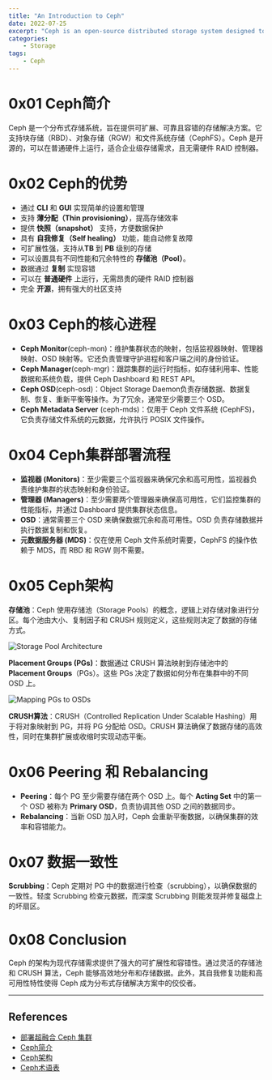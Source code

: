 ```yaml
---
title: "An Introduction to Ceph"
date: 2022-07-25
excerpt: "Ceph is an open-source distributed storage system designed to provide highly scalable and reliable storage solutions."
categories: 
    - Storage
tags: 
    - Ceph
---
```




# 0x01 Ceph简介

Ceph 是一个分布式存储系统，旨在提供可扩展、可靠且容错的存储解决方案。它支持块存储（RBD）、对象存储（RGW）和文件系统存储（CephFS）。Ceph 是开源的，可以在普通硬件上运行，适合企业级存储需求，且无需硬件 RAID 控制器。

# 0x02 Ceph的优势

- 通过 **CLI** 和 **GUI** 实现简单的设置和管理
- 支持 **薄分配（Thin provisioning）**，提高存储效率
- 提供 **快照（snapshot）** 支持，方便数据保护
- 具有 **自我修复（Self healing）** 功能，能自动修复故障
- 可扩展性强，支持从**TB** 到 **PB** 级别的存储
- 可以设置具有不同性能和冗余特性的 **存储池（Pool）**。
- 数据通过 **复制** 实现容错
- 可以在 **普通硬件** 上运行，无需昂贵的硬件 RAID 控制器
- 完全 **开源**，拥有强大的社区支持

# 0x03 Ceph的核心进程

- **Ceph Monitor**(ceph-mon)：维护集群状态的映射，包括监视器映射、管理器映射、OSD 映射等。它还负责管理守护进程和客户端之间的身份验证。
- **Ceph Manager**(ceph-mgr)：跟踪集群的运行时指标，如存储利用率、性能数据和系统负载，提供 Ceph Dashboard 和 REST API。
- **Ceph OSD**(ceph-osd)：Object Storage Daemon负责存储数据、数据复制、恢复、重新平衡等操作。为了冗余，通常至少需要三个 OSD。
- **Ceph Metadata Server** (ceph-mds)：仅用于 Ceph 文件系统 (CephFS)，它负责存储文件系统的元数据，允许执行 POSIX 文件操作。

# 0x04 Ceph集群部署流程

- **监视器 (Monitors)**：至少需要三个监视器来确保冗余和高可用性，监视器负责维护集群的状态映射和身份验证。
- **管理器 (Managers)**：至少需要两个管理器来确保高可用性，它们监控集群的性能指标，并通过 Dashboard 提供集群状态信息。
- **OSD**：通常需要三个 OSD 来确保数据冗余和高可用性。OSD 负责存储数据并执行数据复制和恢复。
- **元数据服务器 (MDS)**：仅在使用 Ceph 文件系统时需要，CephFS 的操作依赖于 MDS，而 RBD 和 RGW 则不需要。

# 0x05 Ceph架构

**存储池**：Ceph 使用存储池（Storage Pools）的概念，逻辑上对存储对象进行分区。每个池由大小、复制因子和 CRUSH 规则定义，这些规则决定了数据的存储方式。

![Storage Pool Architecture](https://docs.ceph.com/en/octopus/_images/6bd81b732befb17e664371189141fdf2c18e032d2c0f87b2a29f8fb78f895f78.png)

**Placement Groups (PGs)**：数据通过 CRUSH 算法映射到存储池中的 **Placement Groups**（PGs）。这些 PGs 决定了数据如何分布在集群中的不同 OSD 上。

  ![Mapping PGs to OSDs](https://docs.ceph.com/en/octopus/_images/f592d64bd19e67476c118c14caf9d4e3df61607d25670d5b3e83b45d2f29db99.png)

**CRUSH算法**：CRUSH（Controlled Replication Under Scalable Hashing）用于将对象映射到 PG，并将 PG 分配给 OSD。CRUSH 算法确保了数据存储的高效性，同时在集群扩展或收缩时实现动态平衡。

# 0x06 Peering 和 Rebalancing

  - **Peering**：每个 PG 至少需要存储在两个 OSD 上。每个 **Acting Set** 中的第一个 OSD 被称为 **Primary OSD**，负责协调其他 OSD 之间的数据同步。
  - **Rebalancing**：当新 OSD 加入时，Ceph 会重新平衡数据，以确保集群的效率和容错能力。

# 0x07 数据一致性

**Scrubbing**：Ceph 定期对 PG 中的数据进行检查（scrubbing），以确保数据的一致性。轻度 Scrubbing 检查元数据，而深度 Scrubbing 则能发现并修复磁盘上的坏扇区。

# 0x08 Conclusion

Ceph 的架构为现代存储需求提供了强大的可扩展性和容错性。通过灵活的存储池和 CRUSH 算法，Ceph 能够高效地分布和存储数据。此外，其自我修复功能和高可用性特性使得 Ceph 成为分布式存储解决方案中的佼佼者。

------

## References

  - [部署超融合 Ceph 集群](https://pve.proxmox.com/wiki/Deploy_Hyper-Converged_Ceph_Cluster)
  - [Ceph简介](https://docs.ceph.com/en/octopus/start/intro/)
  - [Ceph架构](https://docs.ceph.com/en/octopus/architecture/)
  - [Ceph术语表](https://docs.ceph.com/en/octopus/glossary/)